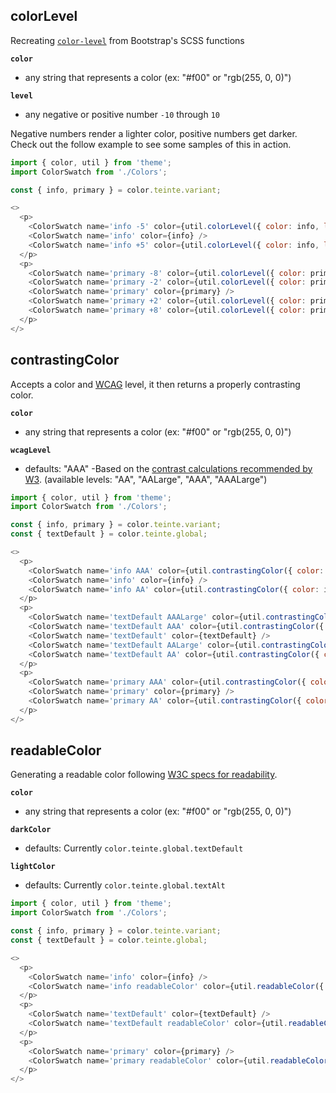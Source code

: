 ## colorLevel

Recreating [`color-level`](https://github.com/twbs/bootstrap/blob/08ba61e276a6393e8e2b97d56d2feb70a24fe22c/scss/_functions.scss#L97) from Bootstrap's SCSS functions

**`color`**
  - any string that represents a color (ex: "#f00" or "rgb(255, 0, 0)")

**`level`**
  - any negative or positive number `-10` through `10`

Negative numbers render a lighter color, positive numbers get darker. Check out the follow example to see some samples of this in action.

```js
import { color, util } from 'theme';
import ColorSwatch from './Colors';

const { info, primary } = color.teinte.variant;

<>
  <p>
    <ColorSwatch name='info -5' color={util.colorLevel({ color: info, level: -5 })} />
    <ColorSwatch name='info' color={info} />
    <ColorSwatch name='info +5' color={util.colorLevel({ color: info, level: 5 })} />
  </p>
  <p>
    <ColorSwatch name='primary -8' color={util.colorLevel({ color: primary, level: -8 })} />
    <ColorSwatch name='primary -2' color={util.colorLevel({ color: primary, level: -2 })} />
    <ColorSwatch name='primary' color={primary} />
    <ColorSwatch name='primary +2' color={util.colorLevel({ color: primary, level: 2 })} />
    <ColorSwatch name='primary +8' color={util.colorLevel({ color: primary, level: 8 })} />
  </p>
</>
```

## contrastingColor
Accepts a color and [WCAG](https://www.w3.org/TR/WCAG21/#distinguishable) level, it then returns a properly contrasting color.

**`color`**
  - any string that represents a color (ex: "#f00" or "rgb(255, 0, 0)")

**`wcagLevel`**
  - defaults: "AAA" -Based on the [contrast calculations recommended by W3](https://www.w3.org/WAI/WCAG21/Understanding/contrast-enhanced.html). (available levels: "AA", "AALarge", "AAA", "AAALarge")

```js
import { color, util } from 'theme';
import ColorSwatch from './Colors';

const { info, primary } = color.teinte.variant;
const { textDefault } = color.teinte.global;

<>
  <p>
    <ColorSwatch name='info AAA' color={util.contrastingColor({ color: info })} />
    <ColorSwatch name='info' color={info} />
    <ColorSwatch name='info AA' color={util.contrastingColor({ color: info, level: 'AA' })} />
  </p>
  <p>
    <ColorSwatch name='textDefault AAALarge' color={util.contrastingColor({ color: textDefault, level: 'AAALarge' })} />
    <ColorSwatch name='textDefault AAA' color={util.contrastingColor({ color: textDefault })} />
    <ColorSwatch name='textDefault' color={textDefault} />
    <ColorSwatch name='textDefault AALarge' color={util.contrastingColor({ color: textDefault, level: 'AALarge' })} />
    <ColorSwatch name='textDefault AA' color={util.contrastingColor({ color: textDefault, level: 'AA' })} />
  </p>
  <p>
    <ColorSwatch name='primary AAA' color={util.contrastingColor({ color: primary })} />
    <ColorSwatch name='primary' color={primary} />
    <ColorSwatch name='primary AA' color={util.contrastingColor({ color: primary, level: 'AA' })} />
  </p>
</>
```

## readableColor
Generating a readable color following [W3C specs for readability](https://www.w3.org/TR/WCAG20-TECHS/G18.html).

**`color`**
  - any string that represents a color (ex: "#f00" or "rgb(255, 0, 0)")

**`darkColor`**
  - defaults: Currently `color.teinte.global.textDefault`

**`lightColor`**
  - defaults: Currently `color.teinte.global.textAlt`

```js
import { color, util } from 'theme';
import ColorSwatch from './Colors';

const { info, primary } = color.teinte.variant;
const { textDefault } = color.teinte.global;

<>
  <p>
    <ColorSwatch name='info' color={info} />
    <ColorSwatch name='info readableColor' color={util.readableColor({ color: info })} />
  </p>
  <p>
    <ColorSwatch name='textDefault' color={textDefault} />
    <ColorSwatch name='textDefault readableColor' color={util.readableColor({ color: textDefault })} />
  </p>
  <p>
    <ColorSwatch name='primary' color={primary} />
    <ColorSwatch name='primary readableColor' color={util.readableColor({ color: primary })} />
  </p>
</>
